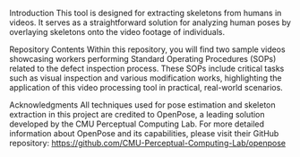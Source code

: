 Introduction
This tool is designed for extracting skeletons from humans in videos. It serves as a straightforward solution for analyzing human poses by overlaying skeletons onto the video footage of individuals.

Repository Contents
Within this repository, you will find two sample videos showcasing workers performing Standard Operating Procedures (SOPs) related to the defect inspection process. These SOPs include critical tasks such as visual inspection and various modification works, highlighting the application of this video processing tool in practical, real-world scenarios.

Acknowledgments
All techniques used for pose estimation and skeleton extraction in this project are credited to OpenPose, a leading solution developed by the CMU Perceptual Computing Lab. For more detailed information about OpenPose and its capabilities, please visit their GitHub repository: https://github.com/CMU-Perceptual-Computing-Lab/openpose